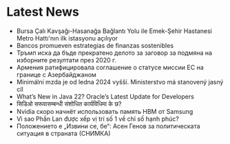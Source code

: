 # Latest News
-  Bursa Çalı Kavşağı-Hasanağa Bağlantı Yolu ile Emek-Şehir Hastanesi Metro Hattı'nın ilk istasyonu açılıyor
-  Bancos promueven estrategias de finanzas sostenibles
-  Тръмп иска да бъде прекратено делото за заговор за подмяна на изборните резултати през 2020 г.
-  Армения ратифицировала соглашение о статусе миссии ЕС на границе с Азербайджаном
-  Minimální mzda je od ledna 2024 vyšší. Ministerstvo má stanovený jasný cíl
-  What’s New in Java 22? Oracle’s Latest Update for Developers
-  सिडिओ सरूवासम्बन्धी संशोधित कार्यविधिमा के छ?
-  Nvidia скоро начнёт использовать память HBM от Samsung
-  Vì sao Phần Lan được xếp vị trí số 1 về chỉ số hạnh phúc?
-  Положението е „Извини се, бе“: Асен Генов за политическата ситуация в страната (СНИМКА)
